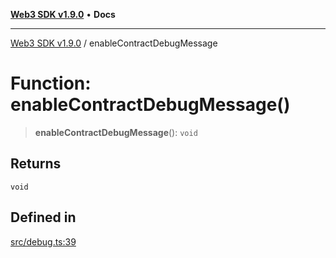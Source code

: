 [**Web3 SDK v1.9.0**](../README.md) • **Docs**

***

[Web3 SDK v1.9.0](../globals.md) / enableContractDebugMessage

# Function: enableContractDebugMessage()

> **enableContractDebugMessage**(): `void`

## Returns

`void`

## Defined in

[src/debug.ts:39](https://github.com/Mystic-Nayy/alephium-web3/blob/ee41f5e0e7d7fb0b155fe62f05b2ac03772895ca/packages/web3/src/debug.ts#L39)

